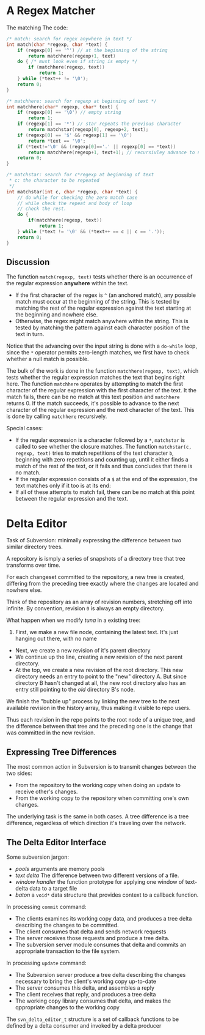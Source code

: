 # A Regex Matcher
The matching The code:

```c
/* match: search for regex anywhere in text */
int match(char *regexp, char *text) {
    if (regexp[0] == '^') // at the beginning of the string
        return matchhere(regexp+1, text)
    do { /* must look even if string is empty */
        if (matchhere(regexp, text))
            return 1;
    } while (*text++ != '\0');
    return 0;
}

/* matchhere: search for regexp at beginning of text */
int matchhere(char* regexp, char* text) {
    if (regexp[0] == '\0') // empty string
        return 1;
    if (regexp[1] == '*') // star repeats the previous character
        return matchstar(regexp[0], regexp+2, text);
    if (regexp[0] == '$' && regexp[1] == '\0')
        return *text == '\0';
    if (*text!='\0' && (regexp[0]=='.' || regexp[0] == *text))
        return matchhere(regexp+1, text+1); // recursivley advance to next
    return 0;
}

/* matchstar: search for c*regexp at beginning of text 
 * c: the character to be repeated
 */
int matchstar(int c, char *regexp, char *text) {
    // do while for checking the zero match case
    // while check the repeat and body of loop 
    // check the rest.
    do {
        if(matchhere(regexp, text)) 
            return 1;
    } while (*text != '\0' && (*text++ == c || c == '.'));
    return 0;
}
```

## Discussion
The function `match(regexp, text)` tests whether there is an occurrence of
the regular expression **anywhere** within the text.

* If the first character of the regex is `^` (an anchored match), any
  possible match must occur at the beginning of the string. This is tested
  by matching the rest of the regular expression against the text starting
  at the beginning and nowhere else.
* Otherwise, the regex might match anywhere within the string. This is
  tested by matching the pattern against each character position of the
  text in turn. 

Notice that the advancing over the input string is done with a
`do-while` loop, since the `*` operator permits zero-length matches, we
first have to check whether a null match is possible.

The bulk of the work is done in the function `matchhere(regexp, text)`,
which tests whether the regular expression matches the text that begins
right here. The function `matchhere` operates by attempting to match the
first character of the regular expression with the first character of the
text. It the match fails, there can be no match at this text position and
`matchhere` returns 0. If the match succeeds, it's possible to advance to
the next character of the regular expression and the next character of the
text. This is done by calling `matchhere` recursively.

Special cases:

* If the regular expression is a character followed by a `*`, `matchstar`
  is called to see whether the closure matches. The function `matchstar(c,
  regexp, text)` tries to match repetitions of the text character `b`,
  beginning with zero repetitions and counting up, until it either finds a
  match of the rest of the text, or it fails and thus concludes that there
  is no match.
* If the regular expression consists of a `$` at the end of the
  expression, the text matches only if it too is at its end:
* If all of these attempts to match fail, there can be no match at this
  point between the regular expression and the text.


# Delta Editor
Task of Subversion: minimally expressing the difference between two
similar directory trees.

A repository is ismply a series of snapshots of a directory tree that tree
transforms over time.

For each changeset committed to the repository, a new tree is created,
differing from the preceding tree exactly where the changes are located
and nowhere else. 

Think of the repository as an array of revision numbers, stretching off
into infinite. By convention, revision `0` is always an empty directory.

What happen when we modify *tuna* in a existing tree:

1. First, we make a new file node, containing the latest text. It's just
   hanging out there, with no name
* Next, we create a new revision of it's parent directory
* We continue up the line, creating a new revision of the next parent
  directory.
* At the top, we create a new revision of the root directory. This new
  directory needs an entry to point to the "new" directory A. But since
  directory B hasn't changed at all, the new root directory also has an
  entry still pointing to the *old* directory B's node.

We finish the "bubble up" process by linking the new tree to the next
available revision in the history array, thus making it visible to repo
users.

Thus each revision in the repo points to the root node of a unique tree,
and the difference between that tree and the preceding one is the change
that was committed in the new revision.

## Expressing Tree Differences
The most common action in Subversion is to transmit changes between the
two sides:

* From the repository to the working copy when doing an update to receive
  other's changes.
* From the working copy to the repository when committing one's own
  changes.

The underlying task is the same in both cases. A tree difference is a tree
difference, regardless of which direction it's traveling over the network.

## The Delta Editor Interface
Some subversion jargon:

* *pools* arguments are memory pools
* *text delta* The difference between two different versions of a file.
* *window handler* the function prototype for applying one window of
  text-delta data to a target file
* *baton* a `void*` data structure that provides context to a callback
  function.

In processing `commit` command:

* The clients examines its working copy data, and produces a tree delta
  describing the changes to be committed.
* The client consumes that delta and sends network requests
* The server receives those requests and produce a tree delta.
* The subversion server module consumes that delta and commits an
  appropriate transaction to the file system.

In processing `update` command:

* The Subversion server produce a tree delta describing the changes
  necessary to bring the client's working copy up-to-date
* The server consumes this delta, and assembles a reply
* The client receives that reply, and produces a tree delta
* The working copy library consumes that delta, and makes the qppropriate
  changes to the working copy

The `svn_delta_editor_t` structure is a set of callback functions to be 
defined by a delta consumer and invoked by a delta producer
